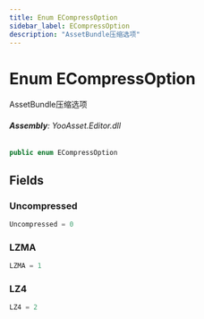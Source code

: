 ```yaml
---
title: Enum ECompressOption
sidebar_label: ECompressOption
description: "AssetBundle压缩选项"
---
```

# Enum ECompressOption
AssetBundle压缩选项

###### **Assembly**: YooAsset.Editor.dll

```csharp title="Declaration"
public enum ECompressOption
```
## Fields
### Uncompressed


```csharp title="Declaration"
Uncompressed = 0
```
### LZMA


```csharp title="Declaration"
LZMA = 1
```
### LZ4


```csharp title="Declaration"
LZ4 = 2
```
